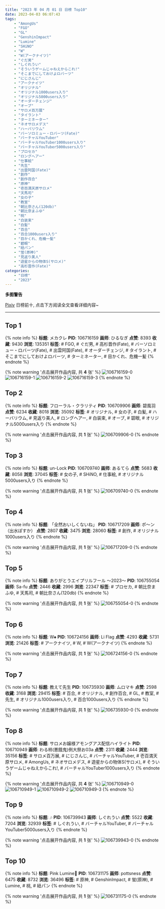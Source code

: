 ```yaml
---
title: "2023 年 04 月 01 日 日榜 Top10"
date: 2023-04-03 06:07:43
tags:
    - "AmongUs"
    - "FGO"
    - "GL"
    - "GenshinImpact"
    - "Lumine"
    - "SHiNO"
    - "W"
    - "W(アークナイツ)"
    - "ぐだ男"
    - "しぐれうい"
    - "そういうゲームじゃねえからこれ!"
    - "そこまでにしておけよロバーツ"
    - "にじさんじ"
    - "アークナイツ"
    - "オリジナル"
    - "オリジナル1000users入り"
    - "オリジナル5000users入り"
    - "オーダーチェンジ"
    - "オーブ"
    - "サロメ百万展"
    - "タイラント"
    - "ターミネーター"
    - "ネオサロメデス"
    - "ハーバリウム"
    - "バーソロミュー・ロバーツ(Fate)"
    - "バーチャルYouTuber"
    - "バーチャルYouTuber1000users入り"
    - "バーチャルYouTuber5000users入り"
    - "プロセカ"
    - "ロングヘアー"
    - "仕事絵"
    - "先生"
    - "出雲阿国(Fate)"
    - "創作"
    - "創作百合"
    - "原神"
    - "壱百満天原サロメ"
    - "天馬司"
    - "女の子"
    - "教室"
    - "朝比奈さん(120db)"
    - "朝比奈まふゆ"
    - "桃"
    - "白装束"
    - "白髪"
    - "百合"
    - "百合1000users入り"
    - "目かくれ、危機一髪"
    - "碧眼"
    - "紐パン"
    - "蛍(原神)"
    - "見返り美人"
    - "遊星からの物体S(サロメ)"
    - "高杉晋作(Fate)"
categories:
    - "日榜"
    - "2023"
---
```


<i class="fa fa-triangle-exclamation"></i>**多图警告**<i class="fa fa-triangle-exclamation"></i>

[Pixiv](https://www.pixiv.net/) 日榜前十, 点击下方阅读全文查看详细内容~

<!-- more -->

---

## Top 1

{% note info %}
**标题**: メカクレ
**PID**: 106716159 **画师**: ひるなぎ
**点赞**: 8393 **收藏**: 9430 **浏览**: 135351
**标签**: # FGO, # ぐだ男, # 高杉晋作(Fate), # バーソロミュー・ロバーツ(Fate), # 出雲阿国(Fate), # オーダーチェンジ, # タイラント, # そこまでにしておけよロバーツ, # ターミネーター, # 目かくれ、危機一髪
{% endnote %}

{% note warning '点击展开作品内容, 共 **4** 张' %}
![106716159-0](https://i.pixiv.re/img-original/img/2023/03/31/06/00/08/106716159_p0.jpg)
![106716159-1](https://i.pixiv.re/img-original/img/2023/03/31/06/00/08/106716159_p1.jpg)
![106716159-2](https://i.pixiv.re/img-original/img/2023/03/31/06/00/08/106716159_p2.jpg)
![106716159-3](https://i.pixiv.re/img-original/img/2023/03/31/06/00/08/106716159_p3.jpg)
{% endnote %}

## Top 2

{% note info %}
**标题**: フローラル・クラリティ
**PID**: 106709906 **画师**: 碧風羽
**点赞**: 6234 **收藏**: 8018 **浏览**: 35092
**标签**: # オリジナル, # 女の子, # 白髪, # ハーバリウム, # 見返り美人, # ロングヘアー, # 白装束, # オーブ, # 碧眼, # オリジナル5000users入り
{% endnote %}

{% note warning '点击展开作品内容, 共 **1** 张' %}
![106709906-0](https://i.pixiv.re/img-original/img/2023/03/31/00/01/26/106709906_p0.jpg)
{% endnote %}

## Top 3

{% note info %}
**标题**: un-Lock
**PID**: 106709740 **画师**: あるてら
**点赞**: 5683 **收藏**: 8058 **浏览**: 37045
**标签**: # 女の子, # SHiNO, # 仕事絵, # オリジナル5000users入り
{% endnote %}

{% note warning '点击展开作品内容, 共 **1** 张' %}
![106709740-0](https://i.pixiv.re/img-original/img/2023/03/31/00/16/27/106709740_p0.png)
{% endnote %}

## Top 4

{% note info %}
**标题**: 「全然おいしくないね」
**PID**: 106717209 **画师**: ポ～ン（出水ぽすか）
**点赞**: 2807 **收藏**: 3475 **浏览**: 28060
**标签**: # 創作, # オリジナル1000users入り
{% endnote %}

{% note warning '点击展开作品内容, 共 **1** 张' %}
![106717209-0](https://i.pixiv.re/img-original/img/2023/03/31/07/30/01/106717209_p0.jpg)
{% endnote %}

## Top 5

{% note info %}
**标题**: ありがとうエイプリルフール 〜2023〜
**PID**: 106755054 **画师**: Sa-fu
**点赞**: 2446 **收藏**: 2996 **浏览**: 22347
**标签**: # プロセカ, # 朝比奈まふゆ, # 天馬司, # 朝比奈さん(120db)
{% endnote %}

{% note warning '点击展开作品内容, 共 **1** 张' %}
![106755054-0](https://i.pixiv.re/img-original/img/2023/04/01/12/27/17/106755054_p0.jpg)
{% endnote %}

## Top 6

{% note info %}
**标题**: W♠️
**PID**: 106724156 **画师**: Li Flag
**点赞**: 4293 **收藏**: 5731 **浏览**: 21426
**标签**: # アークナイツ, # W, # W(アークナイツ)
{% endnote %}

{% note warning '点击展开作品内容, 共 **1** 张' %}
![106724156-0](https://i.pixiv.re/img-original/img/2023/03/31/14/48/28/106724156_p0.jpg)
{% endnote %}

## Top 7

{% note info %}
**标题**: 教えて先生
**PID**: 106735930 **画师**: ムロマキ
**点赞**: 2598 **收藏**: 3168 **浏览**: 29415
**标签**: # 百合, # オリジナル, # 創作百合, # GL, # 教室, # 先生, # オリジナル1000users入り, # 百合1000users入り
{% endnote %}

{% note warning '点击展开作品内容, 共 **1** 张' %}
![106735930-0](https://i.pixiv.re/img-original/img/2023/03/31/22/17/17/106735930_p0.jpg)
{% endnote %}

## Top 8

{% note info %}
**标题**: サロメお嬢様アモングアス配信ハイライト
**PID**: 106710949 **画师**: わる柿(悪餓鬼)例大祭お03a
**点赞**: 2311 **收藏**: 2444 **浏览**: 35156
**标签**: # サロメ百万展, # にじさんじ, # バーチャルYouTuber, # 壱百満天原サロメ, # AmongUs, # ネオサロメデス, # 遊星からの物体S(サロメ), # そういうゲームじゃねえからこれ!, # バーチャルYouTuber1000users入り
{% endnote %}

{% note warning '点击展开作品内容, 共 **4** 张' %}
![106710949-0](https://i.pixiv.re/img-original/img/2023/03/31/00/25/54/106710949_p0.jpg)
![106710949-1](https://i.pixiv.re/img-original/img/2023/03/31/00/25/54/106710949_p1.jpg)
![106710949-2](https://i.pixiv.re/img-original/img/2023/03/31/00/25/54/106710949_p2.jpg)
![106710949-3](https://i.pixiv.re/img-original/img/2023/03/31/00/25/54/106710949_p3.jpg)
{% endnote %}

## Top 9

{% note info %}
**标题**: 🎶
**PID**: 106739943 **画师**: しぐれうい
**点赞**: 5522 **收藏**: 7204 **浏览**: 32939
**标签**: # しぐれうい, # バーチャルYouTuber, # バーチャルYouTuber5000users入り
{% endnote %}

{% note warning '点击展开作品内容, 共 **1** 张' %}
![106739943-0](https://i.pixiv.re/img-original/img/2023/04/01/00/00/01/106739943_p0.jpg)
{% endnote %}

## Top 10

{% note info %}
**标题**: Pink Lumine🍑
**PID**: 106731175 **画师**: pottsness
**点赞**: 6475 **收藏**: 8732 **浏览**: 36496
**标签**: # 原神, # GenshinImpact, # 蛍(原神), # Lumine, # 桃, # 紐パン
{% endnote %}

{% note warning '点击展开作品内容, 共 **1** 张' %}
![106731175-0](https://i.pixiv.re/img-original/img/2023/03/31/20/00/10/106731175_p0.jpg)
{% endnote %}
